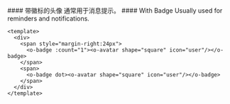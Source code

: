 <cn>
#### 带徽标的头像
通常用于消息提示。
</cn>

<us>
#### With Badge
Usually used for reminders and notifications.
</us>

```vue
<template>
  <div>
    <span style="margin-right:24px">
      <o-badge :count="1"><o-avatar shape="square" icon="user"/></o-badge>
    </span>
    <span>
      <o-badge dot><o-avatar shape="square" icon="user"/></o-badge>
    </span>
  </div>
</template>
```
